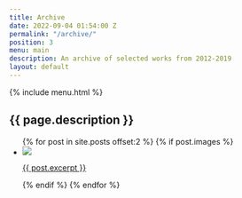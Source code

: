 ```yaml
---
title: Archive
date: 2022-09-04 01:54:00 Z
permalink: "/archive/"
position: 3
menu: main
description: An archive of selected works from 2012-2019
layout: default
---
```


<main>
    {% include menu.html %}
    <section class="projects-headline">
		<h1>{{ page.description }}</h1>
	</section>
    <section class="list-of-projects">
        <ul>
            {% for post in site.posts offset:2 %}
                {% if post.images %}
                    <li>
                        <a href="{{ post.url }}">
                            <div class="featured-img">
                                <img src="{{ post.images[0] }}">
                            </div>
                            <p>{{ post.excerpt }}</p>
                        </a>
                    </li>
                {% endif %}
            {% endfor %}
        </ul>
    </section>
</main>
